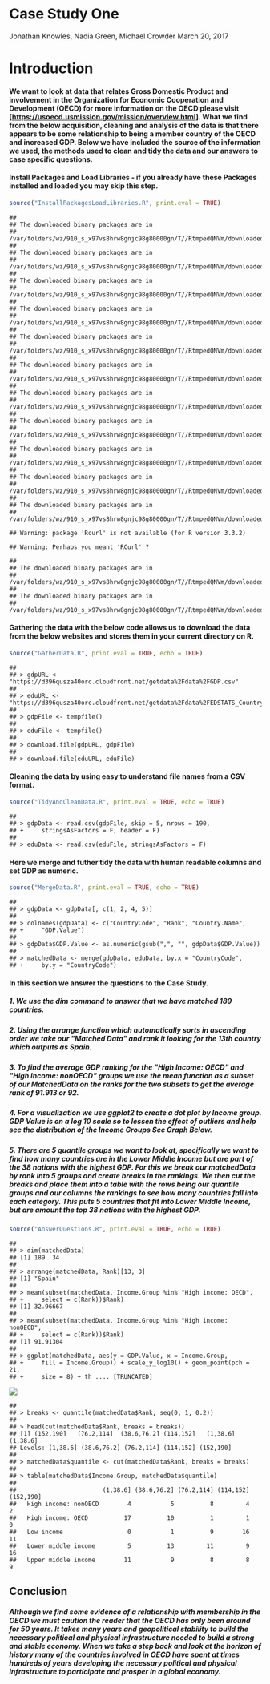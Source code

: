 Case Study One
================
Jonathan Knowles, Nadia Green, Michael Crowder
March 20, 2017

Introduction
============

#### We want to look at data that relates Gross Domestic Product and involvement in the Organization for Economic Cooperation and Development (OECD) for more information on the OECD please visit \[<https://usoecd.usmission.gov/mission/overview.html>\]. What we find from the below acquisition, cleaning and analysis of the data is that there appears to be some relationship to being a member country of the OECD and increased GDP. Below we have included the source of the information we used, the methods used to clean and tidy the data and our answers to case specific questions.

#### Install Packages and Load Libraries - if you already have these Packages installed and loaded you may skip this step.

``` r
source("InstallPackagesLoadLibraries.R", print.eval = TRUE)
```

    ## 
    ## The downloaded binary packages are in
    ##  /var/folders/wz/910_s_x97vs8hrw8gnjc98g80000gn/T//RtmpedQNVm/downloaded_packages
    ## 
    ## The downloaded binary packages are in
    ##  /var/folders/wz/910_s_x97vs8hrw8gnjc98g80000gn/T//RtmpedQNVm/downloaded_packages
    ## 
    ## The downloaded binary packages are in
    ##  /var/folders/wz/910_s_x97vs8hrw8gnjc98g80000gn/T//RtmpedQNVm/downloaded_packages
    ## 
    ## The downloaded binary packages are in
    ##  /var/folders/wz/910_s_x97vs8hrw8gnjc98g80000gn/T//RtmpedQNVm/downloaded_packages
    ## 
    ## The downloaded binary packages are in
    ##  /var/folders/wz/910_s_x97vs8hrw8gnjc98g80000gn/T//RtmpedQNVm/downloaded_packages
    ## 
    ## The downloaded binary packages are in
    ##  /var/folders/wz/910_s_x97vs8hrw8gnjc98g80000gn/T//RtmpedQNVm/downloaded_packages
    ## 
    ## The downloaded binary packages are in
    ##  /var/folders/wz/910_s_x97vs8hrw8gnjc98g80000gn/T//RtmpedQNVm/downloaded_packages
    ## 
    ## The downloaded binary packages are in
    ##  /var/folders/wz/910_s_x97vs8hrw8gnjc98g80000gn/T//RtmpedQNVm/downloaded_packages
    ## 
    ## The downloaded binary packages are in
    ##  /var/folders/wz/910_s_x97vs8hrw8gnjc98g80000gn/T//RtmpedQNVm/downloaded_packages
    ## 
    ## The downloaded binary packages are in
    ##  /var/folders/wz/910_s_x97vs8hrw8gnjc98g80000gn/T//RtmpedQNVm/downloaded_packages
    ## 
    ## The downloaded binary packages are in
    ##  /var/folders/wz/910_s_x97vs8hrw8gnjc98g80000gn/T//RtmpedQNVm/downloaded_packages

    ## Warning: package 'Rcurl' is not available (for R version 3.3.2)

    ## Warning: Perhaps you meant 'RCurl' ?

    ## 
    ## The downloaded binary packages are in
    ##  /var/folders/wz/910_s_x97vs8hrw8gnjc98g80000gn/T//RtmpedQNVm/downloaded_packages
    ## 
    ## The downloaded binary packages are in
    ##  /var/folders/wz/910_s_x97vs8hrw8gnjc98g80000gn/T//RtmpedQNVm/downloaded_packages

#### Gathering the data with the below code allows us to download the data from the below websites and stores them in your current directory on R.

``` r
source("GatherData.R", print.eval = TRUE, echo = TRUE)
```

    ## 
    ## > gdpURL <- "https://d396qusza40orc.cloudfront.net/getdata%2Fdata%2FGDP.csv"
    ## 
    ## > eduURL <- "https://d396qusza40orc.cloudfront.net/getdata%2Fdata%2FEDSTATS_Country.csv"
    ## 
    ## > gdpFile <- tempfile()
    ## 
    ## > eduFile <- tempfile()
    ## 
    ## > download.file(gdpURL, gdpFile)
    ## 
    ## > download.file(eduURL, eduFile)

#### Cleaning the data by using easy to understand file names from a CSV format.

``` r
source("TidyAndCleanData.R", print.eval = TRUE, echo = TRUE)
```

    ## 
    ## > gdpData <- read.csv(gdpFile, skip = 5, nrows = 190, 
    ## +     stringsAsFactors = F, header = F)
    ## 
    ## > eduData <- read.csv(eduFile, stringsAsFactors = F)

#### Here we merge and futher tidy the data with human readable columns and set GDP as numeric.

``` r
source("MergeData.R", print.eval = TRUE, echo = TRUE)
```

    ## 
    ## > gdpData <- gdpData[, c(1, 2, 4, 5)]
    ## 
    ## > colnames(gdpData) <- c("CountryCode", "Rank", "Country.Name", 
    ## +     "GDP.Value")
    ## 
    ## > gdpData$GDP.Value <- as.numeric(gsub(",", "", gdpData$GDP.Value))
    ## 
    ## > matchedData <- merge(gdpData, eduData, by.x = "CountryCode", 
    ## +     by.y = "CountryCode")

#### In this section we answer the questions to the Case Study.

##### 1. We use the dim command to answer that we have matched *189 countries.*

##### 2. Using the arrange function which automatically sorts in ascending order we take our "Matched Data" and rank it looking for the 13th country which outputs as *Spain.*

##### 3. To find the average GDP ranking for the "High Income: OECD" and "High Income: nonOECD" groups we use the mean function as a subset of our MatchedData on the ranks for the two subsets to get the *average rank of 91.913 or 92.*

##### 4. For a visualization we use ggplot2 to create a dot plot by Income group. GDP Value is on a log 10 scale so to lessen the effect of outliers and help see the distribution of the Income Groups *See Graph Below*.

##### 5. There are 5 quantile groups we want to look at, specifically we want to find how many countries are in the Lower Middle Income but are part of the 38 nations with the highest GDP. For this we break our matchedData by rank into 5 groups and create breaks in the rankings. We then cut the breaks and place them into a table with the rows being our quantile groups and our columns the rankings to see how many countries fall into each category. *This puts 5 countries that fit into Lower Middle Income, but are amount the top 38 nations with the highest GDP.*

``` r
source("AnswerQuestions.R", print.eval = TRUE, echo = TRUE)
```

    ## 
    ## > dim(matchedData)
    ## [1] 189  34
    ## 
    ## > arrange(matchedData, Rank)[13, 3]
    ## [1] "Spain"
    ## 
    ## > mean(subset(matchedData, Income.Group %in% "High income: OECD", 
    ## +     select = c(Rank))$Rank)
    ## [1] 32.96667
    ## 
    ## > mean(subset(matchedData, Income.Group %in% "High income: nonOECD", 
    ## +     select = c(Rank))$Rank)
    ## [1] 91.91304
    ## 
    ## > ggplot(matchedData, aes(y = GDP.Value, x = Income.Group, 
    ## +     fill = Income.Group)) + scale_y_log10() + geom_point(pch = 21, 
    ## +     size = 8) + th .... [TRUNCATED]

![](README_files/figure-markdown_github/unnamed-chunk-5-1.png)

    ## 
    ## > breaks <- quantile(matchedData$Rank, seq(0, 1, 0.2))
    ## 
    ## > head(cut(matchedData$Rank, breaks = breaks))
    ## [1] (152,190]   (76.2,114]  (38.6,76.2] (114,152]   (1,38.6]    (1,38.6]   
    ## Levels: (1,38.6] (38.6,76.2] (76.2,114] (114,152] (152,190]
    ## 
    ## > matchedData$quantile <- cut(matchedData$Rank, breaks = breaks)
    ## 
    ## > table(matchedData$Income.Group, matchedData$quantile)
    ##                       
    ##                        (1,38.6] (38.6,76.2] (76.2,114] (114,152] (152,190]
    ##   High income: nonOECD        4           5          8         4         2
    ##   High income: OECD          17          10          1         1         0
    ##   Low income                  0           1          9        16        11
    ##   Lower middle income         5          13         11         9        16
    ##   Upper middle income        11           9          8         8         9

Conclusion
----------

##### Although we find some evidence of a relationship with membership in the OECD we must caution the reader that the OECD has only been around for 50 years. It takes many years and geopolitical stability to build the necessary political and physical infrastructure needed to build a strong and stable economy. When we take a step back and look at the horizon of history many of the countries involved in OECD have spent at times hundreds of years developing the necessary political and physical infrastructure to participate and prosper in a global economy.
